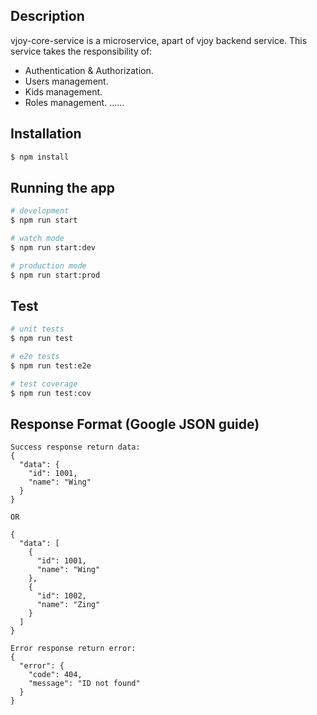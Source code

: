## Description

vjoy-core-service is a microservice, apart of vjoy backend service. This service takes the responsibility of:

- Authentication & Authorization.
- Users management.
- Kids management.
- Roles management.
  ......

## Installation

```bash
$ npm install
```

## Running the app

```bash
# development
$ npm run start

# watch mode
$ npm run start:dev

# production mode
$ npm run start:prod
```

## Test

```bash
# unit tests
$ npm run test

# e2e tests
$ npm run test:e2e

# test coverage
$ npm run test:cov
```

## Response Format (Google JSON guide)

```
Success response return data:
{
  "data": {
    "id": 1001,
    "name": "Wing"
  }
}

OR

{
  "data": [
    {
      "id": 1001,
      "name": "Wing"
    },
    {
      "id": 1002,
      "name": "Zing"
    }
  ]
}

Error response return error:
{
  "error": {
    "code": 404,
    "message": "ID not found"
  }
}
```
